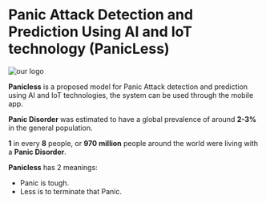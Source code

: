 # Panic Attack Detection and Prediction Using AI and IoT technology (PanicLess)

<img src="https://github.com/PanicLess-2023/.github/assets/77099631/76341e88-68aa-4637-932a-a4afd0142508" alt="our logo" align="center"/>

**Panicless** is a proposed model for Panic Attack detection and prediction using AI and IoT technologies, the system can be used through the mobile app.

**Panic Disorder** was estimated to have a global prevalence of around **2-3%** in the general population.

**1** in every **8** people, or **970** **million** people around the world were living with a **Panic Disorder**. 

**Panicless** has 2 meanings:

-  Panic is tough.
-  Less is to terminate that Panic.



